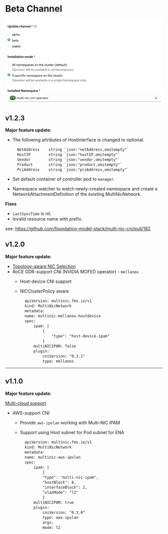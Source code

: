 # Beta Channel

![](../img/beta-release.png)

## v1.2.3

**Major feature update:**
- The following attributes of HostInterface is changed to optional.

        NetAddress    string `json:"netAddress,omitempty"`
        HostIP        string `json:"hostIP,omitempty"`
        Vendor        string `json:"vendor,omitempty"`
        Product       string `json:"product,omitempty"`
        PciAddress    string `json:"pciAddress,omitempty"`

- Set default container of controller pod to `manager`.
- Namespace watcher to watch newly-created namespace and create a NetworkAttachmentDefinition of the existing MultiNicNetwork.

**Fixes**
- `LastSyncTime` is nil. 
- Invalid resource name with prefix.

see: https://github.com/foundation-model-stack/multi-nic-cni/pull/182

## v1.2.0

**Major feature update:**

* [Topology-aware NIC Selection](../concept/policy.md#topology-strategy)
* RoCE GDR-support CNI (NVIDIA MOFED operator) - `mellanox`
    - Host-device CNI support
    - NICClusterPolicy aware

            apiVersion: multinic.fms.io/v1
            kind: MultiNicNetwork
            metadata:
            name: multinic-mellanox-hostdevice
            spec:
                ipam: |
                    {
                        "type": "host-device-ipam"
                    }
                multiNICIPAM: false
                plugin:
                    cniVersion: "0.3.1"
                    type: mellanox

---

## v1.1.0

**Major feature update:**

[Multi-cloud support](../user_guide/index.md#additional-multinicnetwork-for-specific-cloud-infrastructure)

- AWS-support CNI
    - Provide `aws-ipvlan` working with Multi-NIC IPAM
    - Support using Host subnet for Pod subnet for ENA


            apiVersion: multinic.fms.io/v1
            kind: MultiNicNetwork
            metadata:
            name: multinic-aws-ipvlan
            spec:
                ipam: |
                    {
                    "type": "multi-nic-ipam",
                    "hostBlock": 8, 
                    "interfaceBlock": 2,
                    "vlanMode": "l2"
                    }
                multiNICIPAM: true
                plugin:
                    cniVersion: "0.3.0"
                    type: aws-ipvlan
                    args: 
                    mode: l2
